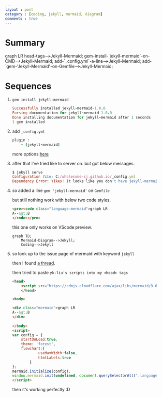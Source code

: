 ```yaml
---
layout : post
category : [coding, jekyll, mermaid, diagram]
comments : true
---
```


# Summary

<div class="mermaid">
graph LR
head-tags-->Jekyll-Mermaid;
gem-install-`jekyll-mermaid`-on-CMD-->Jekyll-Mermaid;
add-`_config.yml`-a-line-->Jekyll-Mermaid;
add-`gem-'Jekyll-Mermaid'-on-Gemfile-->Jekyll-Mermaid;

</div>

# Sequences

1. `gem install jekyll-mermaid`

    ```ruby
    Successfully installed jekyll-mermaid-1.0.0
    Parsing documentation for jekyll-mermaid-1.0.0
    Done installing documentation for jekyll-mermaid after 1 seconds
    1 gem installed
    ```

2. add `_config.yml`

    ```ruby
    plugin : 
        - [jekyll-mermaid]
    ```

    more options [here](https://github.com/knsv/mermaid/wiki)



3. after that I've tried like to server on. but got below messages.

    ```ruby
    $ jekyll serve
    Configuration file: C:/wholesome-sj.github.io/_config.yml
    Dependency Error: Yikes! It looks like you don't have jekyll-mermaid or one of its dependencies installed. In order to use Jekyll as currently configured, you'll need to install this gem. The full error message from Ruby is: 'cannot load such file -- jekyll-mermaid' If you run into trouble, you can find helpful resources at https://jekyllrb.com/help/! 
    ```

4. so added a line `gem 'jekyll-mermaid'` on `Gemfile`

    but still nothing work with below two code styles,

    ```html
    <pre><code class="language-mermaid">graph LR
    A--&gt;B
    </code></pre>
    ```

    this one only works on VScode preview.
    ```mermaid
    graph TD;
        Mermaid-Diagram-->Jekyll;
        Coding-->Jekyll
    ```

5. so look up to the issue page of mermaid with keyword `jekyll`

    then I found [a thread](https://github.com/knsv/mermaid/issues/772#discussion_bucket).

    then tried to paste `yk-liu's scripts into my <head> tags`

    ```html
    <head>
        <script src="https://cdnjs.cloudflare.com/ajax/libs/mermaid/8.0.0/mermaid.min.js"></script>
        </head>

    <body>

    <div class="mermaid">graph LR
    A--&gt;B
    </div>
        
    </body>
    <script>
    var config = {
        startOnLoad:true,
        theme: 'forest',
        flowchart:{
                useMaxWidth:false,
                htmlLabels:true
            }
    };
    mermaid.initialize(config);
    window.mermaid.init(undefined, document.querySelectorAll('.language-mermaid'));
    </script>
    ```

    then it's working perfectly :D

